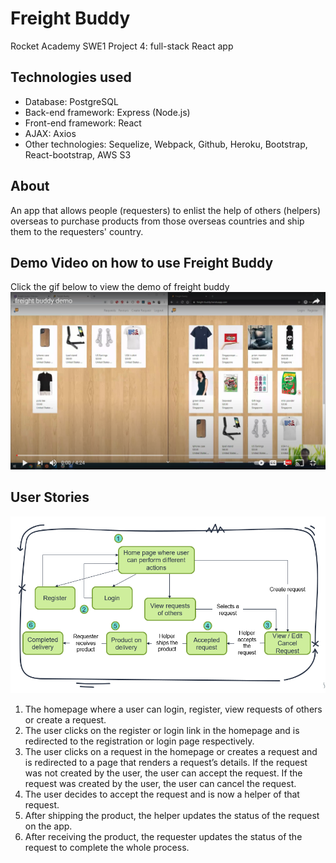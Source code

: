 # Freight Buddy

Rocket Academy SWE1 Project 4: full-stack React app

## Technologies used

- Database: PostgreSQL
- Back-end framework: Express (Node.js)
- Front-end framework: React
- AJAX: Axios
- Other technologies: Sequelize, Webpack, Github, Heroku, Bootstrap, React-bootstrap, AWS S3

## About

An app that allows people (requesters) to enlist the help of others (helpers) overseas to purchase products from those overseas countries and ship them to the requesters' country.

## Demo Video on how to use Freight Buddy

Click the gif below to view the demo of freight buddy
[![demo video](./demo/demo-video.png)](https://www.youtube.com/watch?v=ayuCYH_poLk&feature=youtu.be)

## User Stories

![user stories](./planning-docs/user-stories.png)

1. The homepage where a user can login, register, view requests of others or create a request.
2. The user clicks on the register or login link in the homepage and is redirected to the registration or login page respectively.
3. The user clicks on a request in the homepage or creates a request and is redirected to a page that renders a request’s details. If the request was not created by the user, the user can accept the request. If the request was created by the user, the user can cancel the request.
4. The user decides to accept the request and is now a helper of that request.
5. After shipping the product, the helper updates the status of the request on the app.
6. After receiving the product, the requester updates the status of the request to complete the whole process.

